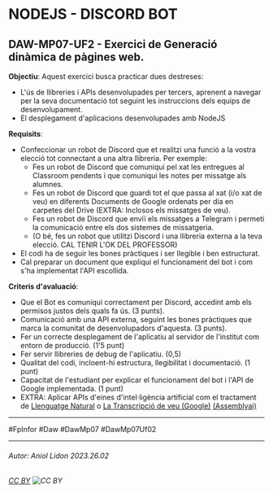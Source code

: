 # NODEJS - DISCORD BOT
## DAW-MP07-UF2 - Exercici de Generació dinàmica de pàgines web.
**Objectiu**: Aquest exercici busca practicar dues destreses:
+ L'ús de llibreries i APIs desenvolupades per tercers, aprenent a navegar per la seva documentació tot seguint les instruccions dels equips de desenvolupament.
+ El desplegament d'aplicacions desenvolupades amb NodeJS

**Requisits**: 
+ Confeccionar un robot de Discord que et realitzi una funció a la vostra elecció tot connectant a una altra llibreria. Per exemple:
    + Fes un robot de Discord que comuniqui pel xat les entregues al Classroom pendents i que comuniqui les notes per missatge als alumnes.
    + Fes un robot de Discord que guardi tot el que passa al xat (i/o xat de veu) en diferents Documents de Google ordenats per dia en carpetes del Drive (EXTRA: Inclosos els missatges de veu).
    + Fes un robot de Discord que enviï els missatges a Telegram i permeti la comunicació entre els dos sistemes de missatgeria.
    + (O bé, fes un robot que utilitzi Discord i una llibreria externa a la teva elecció. CAL TENIR L'OK DEL PROFESSOR)
+ El codi ha de seguir les bones pràctiques i ser llegible i ben estructurat.
+ Cal preparar un document que expliqui el funcionament del bot i com s'ha implementat l'API escollida.


**Criteris d'avaluació**:
+ Que el Bot es comuniqui correctament per Discord, accedint amb els permisos justos dels quals fa ús. (3 punts).
+ Comunicació amb una API externa, seguint les bones pràctiques que marca la comunitat de desenvolupadors d'aquesta. (3 punts).
+ Fer un correcte desplegament de l'aplicatiu al servidor de l'institut com entorn de producció. (1'5 punt)
+ Fer servir llibreries de debug de l'aplicatiu. (0,5)
+ Qualitat del codi, incloent-hi estructura, llegibilitat i documentació. (1 punt)
+ Capacitat de l'estudiant per explicar el funcionament del bot i l'API de Google implementada. (1 punt)
+ EXTRA: Aplicar APIs d'eines d'intel·ligència artificial com el tractament de [Llenguatge Natural](https://cloud.google.com/natural-language/docs/) o [La Transcripció de veu (Google)](https://cloud.google.com/speech-to-text/) [(Assemblyai)](https://www.assemblyai.com/docs)









---

#FpInfor #Daw #DawMp07 #DawMp07Uf02

---

###### Autor: Aniol Lidon 2023.26.02 
###### [CC BY](https://creativecommons.org/licenses/by/4.0/) ![CC BY](https://licensebuttons.net/l/by/3.0/80x15.png)
